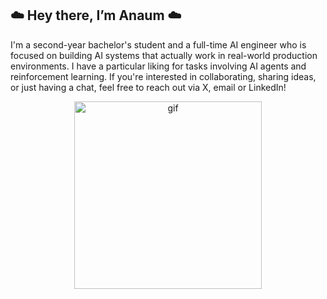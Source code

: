 ## **☁️ Hey there, I’m Anaum ☁️**
I'm a second-year bachelor's student and a full-time AI engineer who is focused on building AI systems that actually work in real-world production environments. I have a particular liking for tasks involving AI agents and reinforcement learning. If you're interested in collaborating, sharing ideas, or just having a chat, feel free to reach out via X, email or LinkedIn!

<p align="center">
  <img src="https://github.com/user-attachments/assets/878af9f3-1d24-4a25-9d60-6ad747f4a1af" alt="gif" width="300">
</p>
